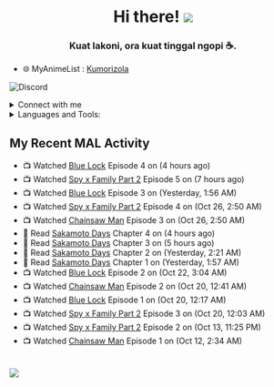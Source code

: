 <h1 align="center">Hi there! <img src="https://media.giphy.com/media/hvRJCLFzcasrR4ia7z/giphy.gif" width="25px"> </h1>
<h3 align="center">Kuat lakoni, ora kuat tinggal ngopi ☕.</h3>

- 🌐 MyAnimeList : [Kumorizola](https://myanimelist.net/animelist/Kumorizola)

![Discord](https://discord.c99.nl/widget/theme-3/761213268009943051.png)
<details>
      <summary>Connect with me</summary>
    <p align="left">
        <a href="https://www.facebook.com/kumori.hartley.1" target="blank"><img align="center"
                src="https://raw.githubusercontent.com/rahuldkjain/github-profile-readme-generator/master/src/images/icons/Social/facebook.svg"
                alt="kumori hartley" height="30" width="40" /></a>
        <a href="https://www.instagram.com/kumorizola/" target="blank"><img align="center"
                src="https://raw.githubusercontent.com/rahuldkjain/github-profile-readme-generator/master/src/images/icons/Social/instagram.svg"
                alt="kumorizola" height="30" width="40" /></a>
        <a href="https://discord.com" target="blank"><img align="center"
                src="https://raw.githubusercontent.com/rahuldkjain/github-profile-readme-generator/master/src/images/icons/Social/discord.svg"
                alt="Kumori#5882" height="30" width="40" /></a>
    </p>
</details>

<details>
    <summary align="left">Languages and Tools:</summary>
<p align="left">
      <a href="https://www.w3schools.com/css/" target="_blank">
        <img src="https://raw.githubusercontent.com/devicons/devicon/master/icons/css3/css3-original-wordmark.svg"
            alt="css3" width="40" height="40" /> </a> <a href="https://www.w3.org/html/" target="_blank"> <img
            src="https://raw.githubusercontent.com/devicons/devicon/master/icons/html5/html5-original-wordmark.svg"
            alt="html5" width="40" height="40" /> </a> <a href="https://www.java.com" target="_blank"> <img
            src="https://raw.githubusercontent.com/devicons/devicon/master/icons/java/java-original.svg" alt="java"
            width="40" height="40" /> </a> <a href="https://developer.mozilla.org/en-US/docs/Web/JavaScript"
            target="_blank"> <img
            src="https://raw.githubusercontent.com/devicons/devicon/master/icons/javascript/javascript-original.svg"
            alt="javascript" width="40" height="40" /> </a> <a href="https://nodejs.org" target="_blank"> <img
            src="https://raw.githubusercontent.com/devicons/devicon/master/icons/nodejs/nodejs-original-wordmark.svg"
            alt="nodejs" width="40" height="40" /> </a> <a href="https://www.python.org" target="_blank"> <img
            src="https://raw.githubusercontent.com/devicons/devicon/master/icons/python/python-original.svg"
            alt="python" width="40" height="40" /> </a> <a href="https://www.typescriptlang.org/" target="_blank"> <img
            src="https://raw.githubusercontent.com/devicons/devicon/master/icons/typescript/typescript-original.svg" 
            alt="typescript" width="40" height="40" /> </a> <a href="https://www.photoshop.com/en" target="_blank"> <img
            src="https://upload.wikimedia.org/wikipedia/commons/a/af/Adobe_Photoshop_CC_icon.svg" alt="photoshop" width="40" height="40"/> </a>
            <a href="https://www.adobe.com/products/premiere.html" target="_blank"> <img
            src="https://upload.wikimedia.org/wikipedia/commons/4/40/Adobe_Premiere_Pro_CC_icon.svg" alt="Premiere pro" width="40" height="40"/> </a>
            <a href="https://www.adobe.com/in/products/illustrator.html" target="_blank"> <img 
            src="https://upload.wikimedia.org/wikipedia/commons/f/fb/Adobe_Illustrator_CC_icon.svg" alt="illustrator" width="40" height="40"/> </a>
      
 </details>
 
 <h2> My Recent MAL Activity</h2>
<!-- MAL_ACTIVITY:start -->

- 📺 Watched [Blue Lock](https://MyAnimeList.net/anime.php?id=49596) Episode 4 on (4 hours ago)
- 📺 Watched [Spy x Family Part 2](https://MyAnimeList.net/anime.php?id=50602) Episode 5 on (7 hours ago)
- 📺 Watched [Blue Lock](https://MyAnimeList.net/anime.php?id=49596) Episode 3 on (Yesterday, 1:56 AM)
- 📺 Watched [Spy x Family Part 2](https://MyAnimeList.net/anime.php?id=50602) Episode 4 on (Oct 26, 2:50 AM)
- 📺 Watched [Chainsaw Man](https://MyAnimeList.net/anime.php?id=44511) Episode 3 on (Oct 26, 2:50 AM)
- 📖 Read [Sakamoto Days](https://MyAnimeList.net/manga.php?id=131334) Chapter 4 on (4 hours ago)
- 📖 Read [Sakamoto Days](https://MyAnimeList.net/manga.php?id=131334) Chapter 3 on (5 hours ago)
- 📖 Read [Sakamoto Days](https://MyAnimeList.net/manga.php?id=131334) Chapter 2 on (Yesterday, 2:21 AM)
- 📖 Read [Sakamoto Days](https://MyAnimeList.net/manga.php?id=131334) Chapter 1 on (Yesterday, 1:57 AM)
- 📺 Watched [Blue Lock](https://MyAnimeList.net/anime.php?id=49596) Episode 2 on (Oct 22, 3:04 AM)
- 📺 Watched [Chainsaw Man](https://MyAnimeList.net/anime.php?id=44511) Episode 2 on (Oct 20, 12:41 AM)
- 📺 Watched [Blue Lock](https://MyAnimeList.net/anime.php?id=49596) Episode 1 on (Oct 20, 12:17 AM)
- 📺 Watched [Spy x Family Part 2](https://MyAnimeList.net/anime.php?id=50602) Episode 3 on (Oct 20, 12:03 AM)
- 📺 Watched [Spy x Family Part 2](https://MyAnimeList.net/anime.php?id=50602) Episode 2 on (Oct 13, 11:25 PM)
- 📺 Watched [Chainsaw Man](https://MyAnimeList.net/anime.php?id=44511) Episode 1 on (Oct 12, 2:34 AM)

<!-- MAL_ACTIVITY:end -->

  
<h2 align="left"> <img src="https://media.discordapp.net/attachments/918405470073520168/919220018355523584/ezgif.com-gif-maker_1.gif">
